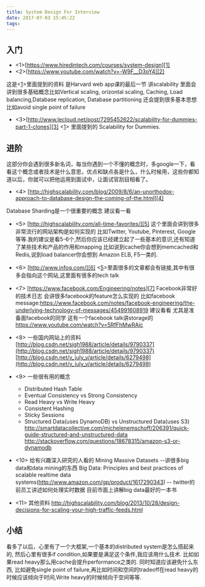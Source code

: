 ```yaml
---
title: System Design For Interview
date: 2017-07-03 15:45:22
tags:
---
```


## 入门

* <1>[https://www.hiredintech.com/courses/system-design][1]
* <2>[https://www.youtube.com/watch?v=-W9F__D3oY4][2]

这是<[1]>里面提到的资料 是Harvard web app课的最后一节 讲scalability 里面会讲到很多基础概念比如Vertical scaling, orizontal scaling, Caching, Load balancing,Database replication, Database partitioning 还会提到很多基本思想比如avoid single point of failure
<!-- more --> 
* <3>[http://www.lecloud.net/post/7295452622/scalability-for-dummies-part-1-clones][3]
<[1]> 里面提到的 Scalability for Dummies.

## 进阶 
这部分你会遇到很多新名词，每当你遇到一个不懂的概念时，多google一下，看看这个概念或者技术是什么意思，优点和缺点各是什么，什么时候用，这些你都知道以后，你就可以把他运用到面试中，让面试官刮目相看了。

* <4> [http://highscalability.com/blog/2009/8/6/an-unorthodox-approach-to-database-design-the-coming-of-the.html][4]

Database Sharding是一个很重要的概念 建议看一看

* <5> [http://highscalability.com/all-time-favorites/][5]
这个里面会讲到很多非常流行的网站架构是如何实现的 比如Twitter, Youtube, Pinterest, Google等等.我的建议是看5-6个,然后你应该已经建立起了一些基本的意识,还有知道了某些技术和产品的作用和mapping 比如说到cache你会想到memcached和Redis,说到load balancer你会想到 Amazon ELB, F5一类的.

* <6> [http://www.infoq.com/][6]
<[5]>里面很多的文章都会有链接,其中有很多会指向这个网站,这里面有很多的tech talk

* <7> [https://www.facebook.com/Engineering/notes][7]
Facebook非常好的技术日志 会讲很多facebook的feature怎么实现的 比如facebook message:<https://www.facebook.com/notes/facebook-engineering/the-underlying-technology-of-messages/454991608919> 建议看看 尤其是准备面facebook的同学
这有一个facebook talk讲storage的<https://www.youtube.com/watch?v=5RfFhMwRAic>

* <8> 一些国内网站上的资料
[http://blog.csdn.net/sigh1988/article/details/9790337](http://blog.csdn.net/sigh1988/article/details/9790337)
[http://blog.csdn.net/v_july_v/article/details/6279498](http://blog.csdn.net/v_july_v/article/details/6279498)

* <9> 一些很有用的概念
    *  Distributed Hash Table
    * Eventual Consistency vs Strong Consistency
    * Read Heavy vs Write Heavy
    * Consistent Hashing
    * Sticky Sessions
    * Structured Data(uses DynamoDB) vs Unstructured Data(uses S3)
      http://smartdatacollective.com/michelenemschoff/206391/quick-guide-structured-and-unstructured-data http://stackoverflow.com/questions/18678315/amazon-s3-or-dynamodb

* <10> 给有兴趣深入研究的人看的
Mining Massive Datasets --讲很多big data和data mining的东西
Big Data: Principles and best practices of scalable realtime data systems(http://www.amazon.com/gp/product/1617290343) --
twitter的前员工讲述如何处理实时数据 目前市面上讲解big data最好的一本书

* <11> 其他资料
http://highscalability.com/blog/2013/10/28/design-decisions-for-scaling-your-high-traffic-feeds.html

## 小结
看多了以后，心里有了一个大框架,一个基本的distributed system是怎么搭起来的, 然后心里有很多if condition,如果要是满足这个条件,我应该用什么技术. 比如如果read heavy那么用cache会提升performance之类的. 同时知道应该避免什么东西, 比如避免single point of failure,再比如时间和空间的tradeoff在read heavy的时候应该倾向于时间,Write heavy的时候倾向于空间等等.

[1]: https://www.hiredintech.com/courses/system-design
[2]: https://www.youtube.com/watch?v=-W9F__D3oY4
[3]: http://www.lecloud.net/post/7295452622/scalability-for-dummies-part-1-clones
[4]: http://highscalability.com/blog/2009/8/6/an-unorthodox-approach-to-database-design-the-coming-of-the.html
[5]: http://highscalability.com/all-time-favorites/
[6]: http://www.infoq.com/
[7]: https://www.facebook.com/Engineering/notes